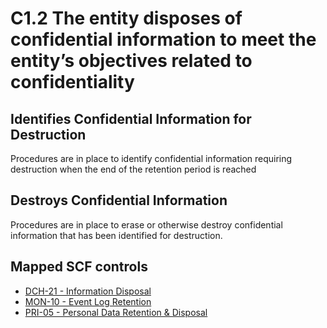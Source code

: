 # C1.2 The entity disposes of confidential information to meet the entity’s objectives related to confidentiality
## Identifies Confidential Information for Destruction
Procedures are in place to identify confidential information requiring destruction when the end of the retention period is reached
## Destroys Confidential Information
Procedures are in place to erase or otherwise destroy confidential information that has been identified for destruction.
## Mapped SCF controls
- [DCH-21 - Information Disposal](../scf/dch-21-informationdisposal.md)
- [MON-10 - Event Log Retention](../scf/mon-10-eventlogretention.md)
- [PRI-05 - Personal Data Retention & Disposal](../scf/pri-05-personaldataretention&disposal.md)